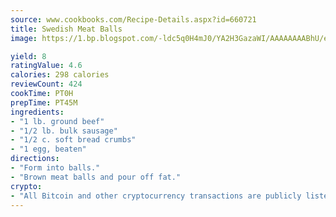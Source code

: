 ```yaml
---
source: www.cookbooks.com/Recipe-Details.aspx?id=660721
title: Swedish Meat Balls
image: https://1.bp.blogspot.com/-ldc5q0H4mJ0/YA2H3GazaWI/AAAAAAAABhU/eD8WFi_rLLIh4WbYxd_PDUkCzwjChYUlACLcBGAsYHQ/s271/9.png

yield: 8
ratingValue: 4.6
calories: 298 calories
reviewCount: 424
cookTime: PT0H
prepTime: PT45M
ingredients:
- "1 lb. ground beef"
- "1/2 lb. bulk sausage"
- "1/2 c. soft bread crumbs"
- "1 egg, beaten"
directions:
- "Form into balls."
- "Brown meat balls and pour off fat."
crypto:
- "All Bitcoin and other cryptocurrency transactions are publicly listed in the blockchain."
---
```

